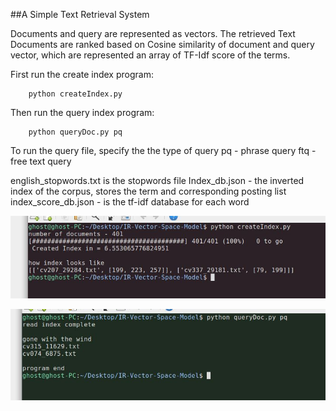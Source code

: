 ##A Simple Text Retrieval System

Documents and query are represented as vectors. The retrieved Text Documents are ranked based on Cosine similarity of document and query vector, which are represented an array of TF-Idf score of the terms.


First run the create index program:

        python createIndex.py

Then run the query index program:

        python queryDoc.py pq 
        
To run the query file, specify the the type of query 
pq - phrase query
ftq - free text query

english_stopwords.txt is the stopwords file
Index_db.json - the inverted index of the corpus, stores the term and corresponding posting list
index_score_db.json - is the tf-idf database for each word


![Index Creation](/demo_images/index.JPG)

![Index Read and Query](/demo_images/query.JPG)